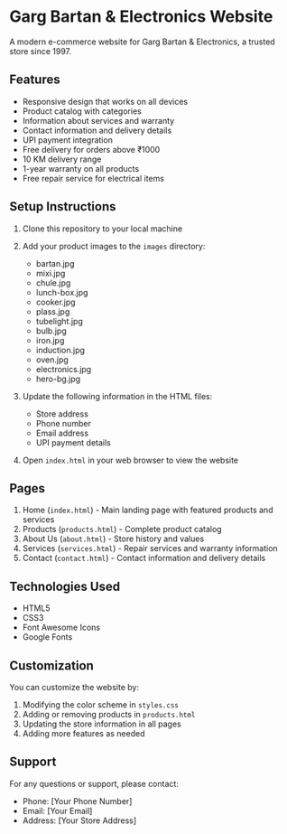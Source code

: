 # Garg Bartan & Electronics Website

A modern e-commerce website for Garg Bartan & Electronics, a trusted store since 1997.

## Features

- Responsive design that works on all devices
- Product catalog with categories
- Information about services and warranty
- Contact information and delivery details
- UPI payment integration
- Free delivery for orders above ₹1000
- 10 KM delivery range
- 1-year warranty on all products
- Free repair service for electrical items

## Setup Instructions

1. Clone this repository to your local machine
2. Add your product images to the `images` directory:
   - bartan.jpg
   - mixi.jpg
   - chule.jpg
   - lunch-box.jpg
   - cooker.jpg
   - plass.jpg
   - tubelight.jpg
   - bulb.jpg
   - iron.jpg
   - induction.jpg
   - oven.jpg
   - electronics.jpg
   - hero-bg.jpg

3. Update the following information in the HTML files:
   - Store address
   - Phone number
   - Email address
   - UPI payment details

4. Open `index.html` in your web browser to view the website

## Pages

1. Home (`index.html`) - Main landing page with featured products and services
2. Products (`products.html`) - Complete product catalog
3. About Us (`about.html`) - Store history and values
4. Services (`services.html`) - Repair services and warranty information
5. Contact (`contact.html`) - Contact information and delivery details

## Technologies Used

- HTML5
- CSS3
- Font Awesome Icons
- Google Fonts

## Customization

You can customize the website by:
1. Modifying the color scheme in `styles.css`
2. Adding or removing products in `products.html`
3. Updating the store information in all pages
4. Adding more features as needed

## Support

For any questions or support, please contact:
- Phone: [Your Phone Number]
- Email: [Your Email]
- Address: [Your Store Address] 